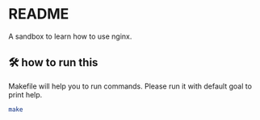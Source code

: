 # README

A sandbox to learn how to use nginx.

## :hammer_and_wrench: how to run this

Makefile will help you to run commands.
Please run it with default goal to print help.

```bash
make
```
